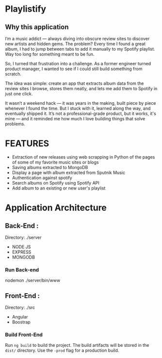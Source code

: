# Playlistify
## Why this application 
I’m a music addict — always diving into obscure review sites to discover new artists and hidden gems.
The problem? Every time I found a great album, I had to jump between tabs to add it manually to my Spotify playlist. Way too long for something meant to be fun.

So, I turned that frustration into a challenge.
As a former engineer turned product manager, I wanted to see if I could still build something from scratch.

The idea was simple: create an app that extracts album data from the review sites I browse, stores them neatly, and lets me add them to Spotify in just one click.

It wasn’t a weekend hack — it was years in the making, built piece by piece whenever I found the time.
But I stuck with it, learned along the way, and eventually shipped it.
It’s not a professional-grade product, but it works, it's mine — and it reminded me how much I love building things that solve problems. 


# FEATURES

- Extraction of new releases using web scrapping in Python of the pages of some of my favorite music sites or blogs<br>
- Saving albums extracted to MongoDB<br>
- Display a page with album extracted from Sputnik Music<br>
- Authentication against spotify<br>
- Search albums on Spotify using Spotify API<br>
- Add album to an existing or new user's playlist<br>

# Application Architecture
## Back-End : 
Directory: ./server
- NODE JS
- EXPRESS
- MONGODB

### Run Back-end
nodemon ./server/bin/www

## Front-End : 
Directory: ./src
 - Angular 
 - Boostrap 
 
### Build Front-End
Run `ng build` to build the project. The build artifacts will be stored in the `dist/` directory. Use the `-prod` flag for a production build.





